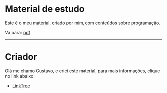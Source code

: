# Material de estudo

Este é o meu material, criado por mim, com conteúdos sobre programação.

Va para: [pdf](pdf/)

---
# Criador
Olá me chamo Gustavo, e criei este material, para mais informações, clique no link abaixo:

* [LinkTree](https://www.linktree.com.br/gusleaooliveira)
